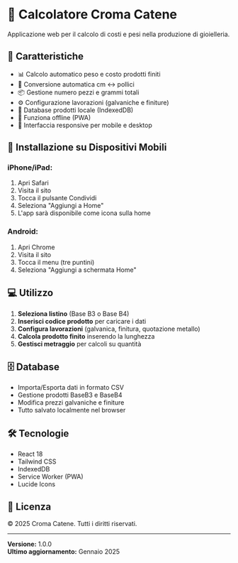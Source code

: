 # 💎 Calcolatore Croma Catene

Applicazione web per il calcolo di costi e pesi nella produzione di gioielleria.

## 🚀 Caratteristiche

- 📊 Calcolo automatico peso e costo prodotti finiti
- 🔄 Conversione automatica cm ↔ pollici
- 📦 Gestione numero pezzi e grammi totali
- ⚙️ Configurazione lavorazioni (galvaniche e finiture)
- 💾 Database prodotti locale (IndexedDB)
- 📱 Funziona offline (PWA)
- 🎨 Interfaccia responsive per mobile e desktop

## 📱 Installazione su Dispositivi Mobili

### iPhone/iPad:
1. Apri Safari
2. Visita il sito
3. Tocca il pulsante Condividi
4. Seleziona "Aggiungi a Home"
5. L'app sarà disponibile come icona sulla home

### Android:
1. Apri Chrome
2. Visita il sito
3. Tocca il menu (tre puntini)
4. Seleziona "Aggiungi a schermata Home"

## 💻 Utilizzo

1. **Seleziona listino** (Base B3 o Base B4)
2. **Inserisci codice prodotto** per caricare i dati
3. **Configura lavorazioni** (galvanica, finitura, quotazione metallo)
4. **Calcola prodotto finito** inserendo la lunghezza
5. **Gestisci metraggio** per calcoli su quantità

## 🗄️ Database

- Importa/Esporta dati in formato CSV
- Gestione prodotti BaseB3 e BaseB4
- Modifica prezzi galvaniche e finiture
- Tutto salvato localmente nel browser

## 🛠️ Tecnologie

- React 18
- Tailwind CSS
- IndexedDB
- Service Worker (PWA)
- Lucide Icons

## 📄 Licenza

© 2025 Croma Catene. Tutti i diritti riservati.

---

**Versione:** 1.0.0  
**Ultimo aggiornamento:** Gennaio 2025
